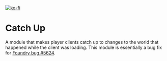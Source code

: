 [![ko-fi](https://ko-fi.com/img/githubbutton_sm.svg)](https://ko-fi.com/staebchenfisch)

# Catch Up
A module that makes player clients catch up to changes to the world that happened while the client was loading. This module is essentially a bug fix for [Foundry bug #5624](https://gitlab.com/foundrynet/foundryvtt/-/issues/5624).
